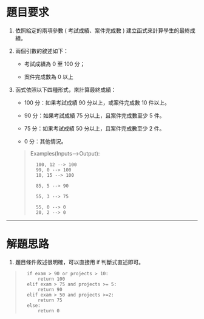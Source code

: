 # 題目要求

1. 依照給定的兩項參數 ( 考試成績、案件完成數 ) 建立函式來計算學生的最終成績。

2. 兩個引數的敘述如下：
   
   * 考試成績為 0 至 100 分；
   
   * 案件完成數為 0 以上

3. 函式依照以下四種形式，來計算最終成績：

   * 100 分：如果考試成績 90 分以上，或案件完成數 10 件以上。

   * 90 分：如果考試成績 75 分以上，且案件完成數至少 5 件。
   
   * 75 分：如果考試成績 50 分以上，且案件完成數至少 2 件。
   
   * 0 分：其他情況。

    >    Examples(Inputs-->Output):
    >
    >       100, 12 --> 100
    >       99, 0 --> 100
    >       10, 15 --> 100
    >
    >       85, 5 --> 90
    >
    >       55, 3 --> 75
    >
    >       55, 0 --> 0
    >       20, 2 --> 0

-----------------

# 解題思路

1.  題目條件敘述很明確，可以直接用 if 判斷式直述即可。

>       if exam > 90 or projects > 10: 
>           return 100
>       elif exam > 75 and projects >= 5:
>           return 90
>       elif exam > 50 and projects >=2:
>           return 75
>       else:
>           return 0
